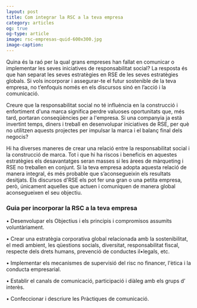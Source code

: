 ```yaml
---
layout: post
title: Com integrar la RSC a la teva empresa 
category: articles 
og: true
og-type: article
image: rsc-empresas-quid-600x300.jpg
image-caption: 
---
```


Quina és la raó per la qual grans empreses han fallat en comunicar o implementar les seves iniciatives de responsabilitat social? La resposta és que han separat les seves estratègies en RSE de les seves estratègies globals. Si vols incorporar i assegurar-te el futur sostenible de la teva empresa, no t’enfoquis només en els discursos sinó en l’acció i la comunicació.

Creure que la responsabilitat social no té influència en la construcció i enfortiment d'una marca significa perdre valuoses oportunitats que, més tard, portaran conseqüències per a l'empresa. Si una companyia ja està invertint temps, diners i treball en desenvolupar iniciatives de RSE, per què no utilitzen aquests projectes per impulsar la marca i el balanç final dels negocis?

Hi ha diverses maneres de crear una relació entre la responsabilitat social i la construcció de marca. Tot i que hi ha riscos i beneficis en aquestes estratègies els desavantatges seran masses si les àrees de màrqueting i RSE no treballen en conjunt. Si la teva empresa adopta aquesta relació de manera integral, és més probable que s’aconsegueixin els resultats desitjats. Els discursos d'RSE els pot fer una gran o una petita empresa, però, únicament aquelles que actuen i comuniquen de manera global aconsegueixen el seu objectiu. 

### Guia per incorporar la RSC a la teva empresa


•	Desenvolupar els Objectius i els principis i compromisos assumits voluntàriament.

•	Crear una estratègia corporativa global relacionada amb la sostenibilitat, el medi ambient, les qüestions socials, diversitat, responsabilitat fiscal, respecte dels drets humans, prevenció de conductes il•legals, etc.

•	Implementar els mecanismes de supervisió del risc no financer, l'ètica i la conducta empresarial.

•	Establir el canals de comunicació, participació i diàleg amb els grups d’ interès.

•	Confeccionar i descriure les Pràctiques de comunicació. 

